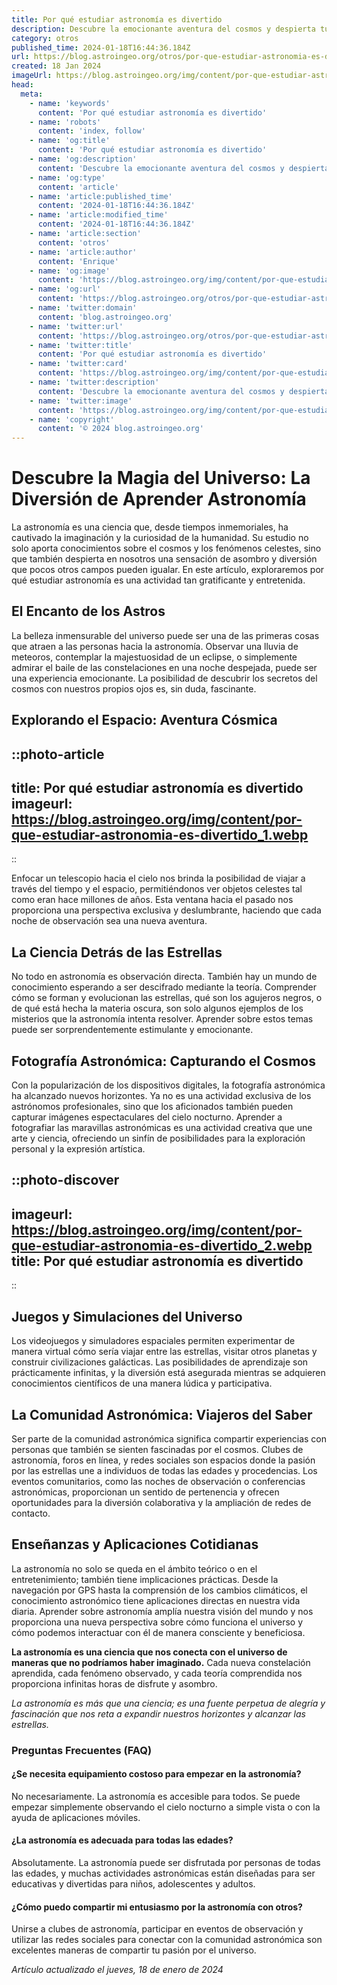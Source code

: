 ```yaml
---
title: Por qué estudiar astronomía es divertido
description: Descubre la emocionante aventura del cosmos y despierta tu curiosidad. Aprender astronomía es descubrir el universo de una forma divertida.
category: otros
published_time: 2024-01-18T16:44:36.184Z
url: https://blog.astroingeo.org/otros/por-que-estudiar-astronomia-es-divertido
created: 18 Jan 2024
imageUrl: https://blog.astroingeo.org/img/content/por-que-estudiar-astronomia-es-divertido_1.webp
head:
  meta:
    - name: 'keywords'
      content: 'Por qué estudiar astronomía es divertido'
    - name: 'robots'
      content: 'index, follow'
    - name: 'og:title'
      content: 'Por qué estudiar astronomía es divertido'
    - name: 'og:description'
      content: 'Descubre la emocionante aventura del cosmos y despierta tu curiosidad. Aprender astronomía es descubrir el universo de una forma divertida.'
    - name: 'og:type'
      content: 'article'
    - name: 'article:published_time'
      content: '2024-01-18T16:44:36.184Z'
    - name: 'article:modified_time'
      content: '2024-01-18T16:44:36.184Z'
    - name: 'article:section'
      content: 'otros'
    - name: 'article:author'
      content: 'Enrique'
    - name: 'og:image'
      content: 'https://blog.astroingeo.org/img/content/por-que-estudiar-astronomia-es-divertido_1.webp'
    - name: 'og:url'
      content: 'https://blog.astroingeo.org/otros/por-que-estudiar-astronomia-es-divertido'
    - name: 'twitter:domain'
      content: 'blog.astroingeo.org'
    - name: 'twitter:url'
      content: 'https://blog.astroingeo.org/otros/por-que-estudiar-astronomia-es-divertido'
    - name: 'twitter:title'
      content: 'Por qué estudiar astronomía es divertido'
    - name: 'twitter:card'
      content: 'https://blog.astroingeo.org/img/content/por-que-estudiar-astronomia-es-divertido_1.webp'
    - name: 'twitter:description'
      content: 'Descubre la emocionante aventura del cosmos y despierta tu curiosidad. Aprender astronomía es descubrir el universo de una forma divertida.'
    - name: 'twitter:image'
      content: 'https://blog.astroingeo.org/img/content/por-que-estudiar-astronomia-es-divertido_1.webp'
    - name: 'copyright'
      content: '© 2024 blog.astroingeo.org'
---
```

# Descubre la Magia del Universo: La Diversión de Aprender Astronomía

La astronomía es una ciencia que, desde tiempos inmemoriales, ha cautivado la imaginación y la curiosidad de la humanidad. Su estudio no solo aporta conocimientos sobre el cosmos y los fenómenos celestes, sino que también despierta en nosotros una sensación de asombro y diversión que pocos otros campos pueden igualar. En este artículo, exploraremos por qué estudiar astronomía es una actividad tan gratificante y entretenida.

## El Encanto de los Astros

La belleza inmensurable del universo puede ser una de las primeras cosas que atraen a las personas hacia la astronomía. Observar una lluvia de meteoros, contemplar la majestuosidad de un eclipse, o simplemente admirar el baile de las constelaciones en una noche despejada, puede ser una experiencia emocionante. La posibilidad de descubrir los secretos del cosmos con nuestros propios ojos es, sin duda, fascinante.

## Explorando el Espacio: Aventura Cósmica


::photo-article
---
title: Por qué estudiar astronomía es divertido
imageurl: https://blog.astroingeo.org/img/content/por-que-estudiar-astronomia-es-divertido_1.webp
---
::


Enfocar un telescopio hacia el cielo nos brinda la posibilidad de viajar a través del tiempo y el espacio, permitiéndonos ver objetos celestes tal como eran hace millones de años. Esta ventana hacia el pasado nos proporciona una perspectiva exclusiva y deslumbrante, haciendo que cada noche de observación sea una nueva aventura.

## La Ciencia Detrás de las Estrellas

No todo en astronomía es observación directa. También hay un mundo de conocimiento esperando a ser descifrado mediante la teoría. Comprender cómo se forman y evolucionan las estrellas, qué son los agujeros negros, o de qué está hecha la materia oscura, son solo algunos ejemplos de los misterios que la astronomía intenta resolver. Aprender sobre estos temas puede ser sorprendentemente estimulante y emocionante.

## Fotografía Astronómica: Capturando el Cosmos

Con la popularización de los dispositivos digitales, la fotografía astronómica ha alcanzado nuevos horizontes. Ya no es una actividad exclusiva de los astrónomos profesionales, sino que los aficionados también pueden capturar imágenes espectaculares del cielo nocturno. Aprender a fotografiar las maravillas astronómicas es una actividad creativa que une arte y ciencia, ofreciendo un sinfín de posibilidades para la exploración personal y la expresión artística.


::photo-discover
---
imageurl: https://blog.astroingeo.org/img/content/por-que-estudiar-astronomia-es-divertido_2.webp
title: Por qué estudiar astronomía es divertido
---
::


## Juegos y Simulaciones del Universo

Los videojuegos y simuladores espaciales permiten experimentar de manera virtual cómo sería viajar entre las estrellas, visitar otros planetas y construir civilizaciones galácticas. Las posibilidades de aprendizaje son prácticamente infinitas, y la diversión está asegurada mientras se adquieren conocimientos científicos de una manera lúdica y participativa.

## La Comunidad Astronómica: Viajeros del Saber

Ser parte de la comunidad astronómica significa compartir experiencias con personas que también se sienten fascinadas por el cosmos. Clubes de astronomía, foros en línea, y redes sociales son espacios donde la pasión por las estrellas une a individuos de todas las edades y procedencias. Los eventos comunitarios, como las noches de observación o conferencias astronómicas, proporcionan un sentido de pertenencia y ofrecen oportunidades para la diversión colaborativa y la ampliación de redes de contacto.

## Enseñanzas y Aplicaciones Cotidianas

La astronomía no solo se queda en el ámbito teórico o en el entretenimiento; también tiene implicaciones prácticas. Desde la navegación por GPS hasta la comprensión de los cambios climáticos, el conocimiento astronómico tiene aplicaciones directas en nuestra vida diaria. Aprender sobre astronomía amplía nuestra visión del mundo y nos proporciona una nueva perspectiva sobre cómo funciona el universo y cómo podemos interactuar con él de manera consciente y beneficiosa.

**La astronomía es una ciencia que nos conecta con el universo de maneras que no podríamos haber imaginado.** Cada nueva constelación aprendida, cada fenómeno observado, y cada teoría comprendida nos proporciona infinitas horas de disfrute y asombro.

*La astronomía es más que una ciencia; es una fuente perpetua de alegría y fascinación que nos reta a expandir nuestros horizontes y alcanzar las estrellas.*

### Preguntas Frecuentes (FAQ)

#### ¿Se necesita equipamiento costoso para empezar en la astronomía?
No necesariamente. La astronomía es accesible para todos. Se puede empezar simplemente observando el cielo nocturno a simple vista o con la ayuda de aplicaciones móviles.

#### ¿La astronomía es adecuada para todas las edades?
Absolutamente. La astronomía puede ser disfrutada por personas de todas las edades, y muchas actividades astronómicas están diseñadas para ser educativas y divertidas para niños, adolescentes y adultos.

#### ¿Cómo puedo compartir mi entusiasmo por la astronomía con otros?
Unirse a clubes de astronomía, participar en eventos de observación y utilizar las redes sociales para conectar con la comunidad astronómica son excelentes maneras de compartir tu pasión por el universo.

_Artículo actualizado el jueves, 18 de enero de 2024_